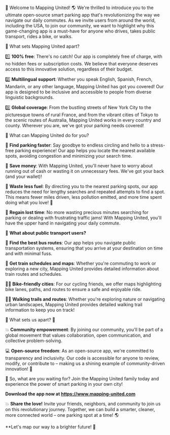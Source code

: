 🎉 Welcome to Mapping United! 🌎 We're thrilled to introduce you to the ultimate open-source smart parking app that's revolutionizing the way we navigate our daily commutes. As we invite users from around the world, including the USA, to join our community, we want to highlight why this game-changing app is a must-have for anyone who drives, takes public transport, rides a bike, or walks.

🌟 What sets Mapping United apart?

1️⃣ **100% free**: There's no catch! Our app is completely free of charge, with no hidden fees or subscription costs. We believe that everyone deserves access to this innovative solution, regardless of their budget.

2️⃣ **Multilingual support**: Whether you speak English, Spanish, French, Mandarin, or any other language, Mapping United has got you covered! Our app is designed to be inclusive and accessible to people from diverse linguistic backgrounds.

3️⃣ **Global coverage**: From the bustling streets of New York City to the picturesque towns of rural France, and from the vibrant cities of Tokyo to the scenic routes of Australia, Mapping United works in every country and county. Wherever you are, we've got your parking needs covered!

🌟 What can Mapping United do for you?

💪 **Find parking faster**: Say goodbye to endless circling and hello to a stress-free parking experience! Our app helps you locate the nearest available spots, avoiding congestion and minimizing your search time.

💸 **Save money**: With Mapping United, you'll never have to worry about running out of cash or wasting it on unnecessary fees. We've got your back (and your wallet)!

🚗 **Waste less fuel**: By directing you to the nearest parking spots, our app reduces the need for lengthy searches and repeated attempts to find a spot. This means fewer miles driven, less pollution emitted, and more time spent doing what you love! 🌟

💪 **Regain lost time**: No more wasting precious minutes searching for parking or dealing with frustrating traffic jams! With Mapping United, you'll have the upper hand in navigating your daily commute.

🌈 **What about public transport users?**

🚌 **Find the best bus routes**: Our app helps you navigate public transportation systems, ensuring that you arrive at your destination on time and with minimal fuss.

🚂 **Get train schedules and maps**: Whether you're commuting to work or exploring a new city, Mapping United provides detailed information about train routes and schedules.

🚴‍♂️ **Bike-friendly cities**: For our cycling friends, we offer maps highlighting bike lanes, paths, and routes to ensure a safe and enjoyable ride.

🏃‍♀️ **Walking trails and routes**: Whether you're exploring nature or navigating urban landscapes, Mapping United provides detailed walking trail information to keep you on track!

🌟 What sets us apart? 🌟

💥 **Community empowerment**: By joining our community, you'll be part of a global movement that values collaboration, open communication, and collective problem-solving.

💻 **Open-source freedom**: As an open-source app, we're committed to transparency and inclusivity. Our code is accessible for anyone to review, modify, or contribute to – making us a shining example of community-driven innovation! 🌟

🎉 So, what are you waiting for? Join the Mapping United family today and experience the power of smart parking in your own city!

**Download the app now at https://www.mapping-united.com**

💥 **Share the love!** Invite your friends, neighbors, and community to join us on this revolutionary journey. Together, we can build a smarter, cleaner, more connected world – one parking spot at a time! 🌎

**Let's map our way to a brighter future! 🌟